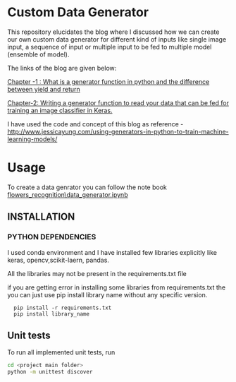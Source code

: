 ﻿# Custom Data Generator
 
 This repository elucidates the blog where I discussed how we can create our own custom data generator for different kind of inputs like single image input, a sequence of input or multiple input to be fed to multiple model (ensemble of model).

The links of the blog are given below:

[Chapter -1 : What is a generator function in python and the difference between yield and return](https://medium.com/@anuj_shah/creating-custom-data-generator-for-training-deep-learning-models-part-1-5c62b20cff26)

[Chapter-2: Writing a generator function to read your data that can be fed for training an image classifier in Keras.](https://medium.com/@anuj_shah/creating-custom-data-generator-for-training-deep-learning-models-part-2-be9ad08f3f0e)
    
I have used the code and concept of this blog as reference - http://www.jessicayung.com/using-generators-in-python-to-train-machine-learning-models/

# Usage

To create a data genrator you can follow the note book [flowers_recognition\data_generator.ipynb]()

        
## INSTALLATION

### PYTHON DEPENDENCIES
I used conda environment and I have installed few libraries explicitly like keras, opencv,scikit-laern, pandas.

All the libraries may not be present in the requirements.txt file

if you are getting error in installing some libraries from requirements.txt the you can just use pip install library name without any specific version.


      pip install -r requirements.txt
      pip install library_name



## Unit tests

To run all implemented unit tests, run

```bash
cd <project main folder>
python -m unittest discover
```
